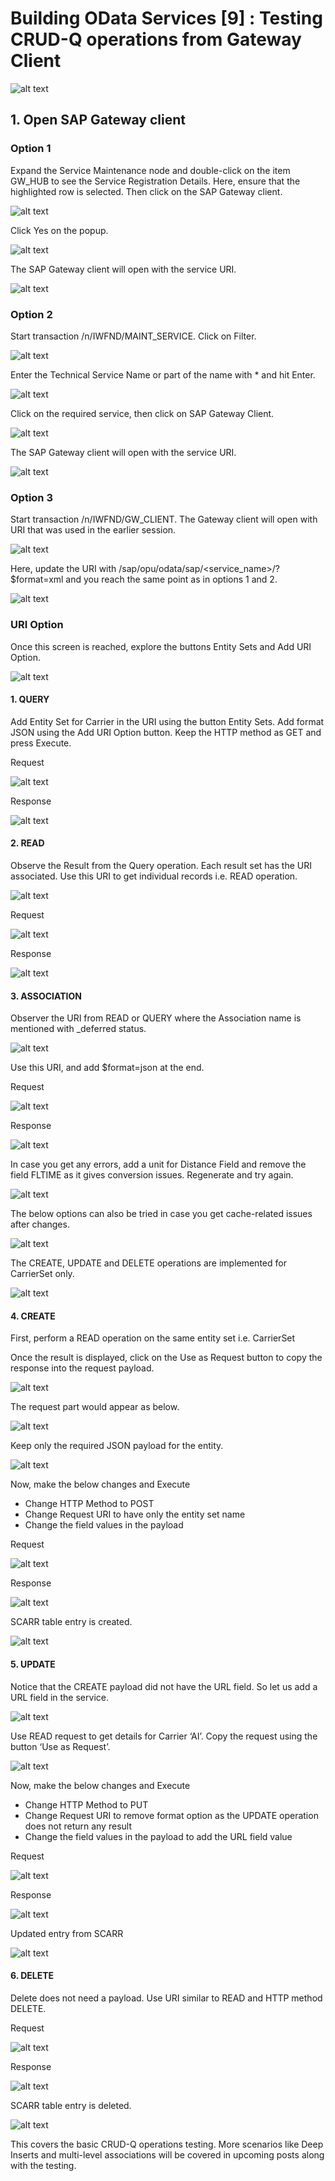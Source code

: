# Building OData Services [9] : Testing CRUD-Q operations from Gateway Client

![alt text](image-107.png)

## 1. Open SAP Gateway client

### Option 1

Expand the Service Maintenance node and double-click on the item GW_HUB to see the Service Registration Details. Here, ensure that the highlighted row is selected. Then click on the SAP Gateway client.

![alt text](image-108.png)

Click Yes on the popup.

![alt text](image-109.png)

The SAP Gateway client will open with the service URI.

![alt text](image-110.png)

### Option 2

Start transaction /n/IWFND/MAINT_SERVICE. Click on Filter.

![alt text](image-111.png)

Enter the Technical Service Name or part of the name with * and hit Enter.

![alt text](image-112.png)

Click on the required service, then click on SAP Gateway Client.

![alt text](image-114.png)

The SAP Gateway client will open with the service URI.

![alt text](image-113.png)

### Option 3

Start transaction /n/IWFND/GW_CLIENT. The Gateway client will open with URI that was used in the earlier session.

![alt text](image-115.png)

Here, update the URI with /sap/opu/odata/sap/<service_name>/?$format=xml and you reach the same point as in options 1 and 2.

![alt text](image-116.png)

### URI Option
Once this screen is reached, explore the buttons Entity Sets and Add URI Option.

![alt text](image-117.png)

#### 1. QUERY

Add Entity Set for Carrier in the URI using the button Entity Sets. Add format JSON using the Add URI Option button. Keep the HTTP method as GET and press Execute.

Request

![alt text](image-118.png)

Response

![alt text](image-119.png)

#### 2. READ

Observe the Result from the Query operation. Each result set has the URI associated. Use this URI to get individual records i.e. READ operation.

![alt text](image-120.png)

Request

![alt text](image-121.png)

Response

![alt text](image-122.png)

#### 3. ASSOCIATION

Observer the URI from READ or QUERY where the Association name is mentioned with _deferred status.

![alt text](image-123.png)

Use this URI, and add $format=json at the end.

Request

![alt text](image-124.png)

Response

![alt text](image-125.png)

In case you get any errors, add a unit for Distance Field and remove the field FLTIME as it gives conversion issues. Regenerate and try again.

![alt text](image-126.png)

The below options can also be tried in case you get cache-related issues after changes.

![alt text](image-127.png)

The CREATE, UPDATE and DELETE operations are implemented for CarrierSet only.

![alt text](image-128.png)

#### 4. CREATE

First, perform a READ operation on the same entity set i.e. CarrierSet

Once the result is displayed, click on the Use as Request button to copy the response into the request payload.

![alt text](image-129.png)

The request part would appear as below.

![alt text](image-130.png)

Keep only the required JSON payload for the entity.

![alt text](image-131.png)

Now, make the below changes and Execute

- Change HTTP Method to POST
- Change Request URI to have only the entity set name
- Change the field values in the payload

Request

![alt text](image-132.png)

Response

![alt text](image-133.png)

SCARR table entry is created.

![alt text](image-134.png)

#### 5. UPDATE

Notice that the CREATE payload did not have the URL field. So let us add a URL field in the service.

![alt text](image-135.png)

Use READ request to get details for Carrier ‘AI’. Copy the request using the button ‘Use as Request’.

![alt text](image-136.png)

Now, make the below changes and Execute

- Change HTTP Method to PUT
- Change Request URI to remove format option as the UPDATE operation does not return any result
- Change the field values in the payload to add the URL field value

Request

![alt text](image-137.png)

Response

![alt text](image-138.png)

Updated entry from SCARR

![alt text](image-139.png)

#### 6. DELETE

Delete does not need a payload. Use URI similar to READ and HTTP method DELETE.

Request

![alt text](image-140.png)

Response

![alt text](image-155.png)

SCARR table entry is deleted.

![alt text](image-142.png)

This covers the basic CRUD-Q operations testing. More scenarios like Deep Inserts and multi-level associations will be covered in upcoming posts along with the testing.
